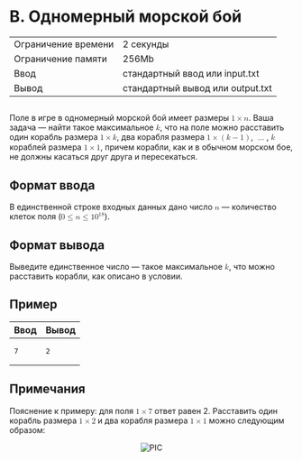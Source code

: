 <div class="problem-statement">
   <div class="header">
      <h1 class="title">B. Одномерный морской бой</h1>
      <table>
         <tr class="time-limit">
            <td class="property-title">Ограничение времени</td>
            <td>2&nbsp;секунды</td>
         </tr>
         <tr class="memory-limit">
            <td class="property-title">Ограничение памяти</td>
            <td>256Mb</td>
         </tr>
         <tr class="input-file">
            <td class="property-title">Ввод</td>
            <td colspan="1">стандартный ввод или input.txt</td>
         </tr>
         <tr class="output-file">
            <td class="property-title">Вывод</td>
            <td colspan="1">стандартный вывод или output.txt</td>
         </tr>
      </table>
   </div>
   <h2></h2>
   <div class="legend"> Поле в игре в одномерный морской бой имеет размеры <!--l. 47--><math display="inline" style="text-indent: 0em;" xmlns="http://www.w3.org/1998/Math/MathML"><mn>1</mn>
      <mo>×</mo> <mi>n</mi></math>. Ваша задача&nbsp;— найти такое максимальное <!--l. 47--><math display="inline" style="text-indent:
      0em;" xmlns="http://www.w3.org/1998/Math/MathML"><mi>k</mi></math>, что на поле можно расставить один корабль размера <!--l.
      47--><math display="inline" style="text-indent: 0em;" xmlns="http://www.w3.org/1998/Math/MathML"><mn>1</mn> <mo>×</mo> <mi>k</mi></math>,
      два корабля размера <!--l. 47--><math display="inline" style="text-indent: 0em;" xmlns="http://www.w3.org/1998/Math/MathML"><mn>1</mn>
      <mo>×</mo> <mrow><mo>(</mo><mrow><mi>k</mi> <mo>−</mo> <mn>1</mn></mrow><mo>)</mo></mrow></math>, <!--l. 47--><math display="inline"
      style="text-indent: 0em;" xmlns="http://www.w3.org/1998/Math/MathML"><mo>…</mo></math>, <!--l. 47--><math display="inline"
      style="text-indent: 0em;" xmlns="http://www.w3.org/1998/Math/MathML"><mi>k</mi></math> кораблей размера <!--l. 47--><math
      display="inline" style="text-indent: 0em;" xmlns="http://www.w3.org/1998/Math/MathML"><mn>1</mn> <mo>×</mo> <mn>1</mn></math>,
      причем корабли, как и в обычном морском бое, не должны касаться друг друга и пересекаться. 
   </div>
   <h2>Формат ввода</h2>
   <div class="input-specification"> В единственной строке входных данных дано число <!--l. 50--><math display="inline" style="text-indent: 0em;" xmlns="http://www.w3.org/1998/Math/MathML"><mi>n</mi></math>&nbsp;—
      количество клеток поля (<!--l. 50--><math display="inline" style="text-indent: 0em;" xmlns="http://www.w3.org/1998/Math/MathML"><mn>0</mn>
      <mo>≤</mo> <mi>n</mi> <mo>≤</mo> <mn>1</mn><msup><mrow><mn>0</mn></mrow><mrow><mn>1</mn><mn>8</mn></mrow></msup></math>).
      
   </div>
   <h2>Формат вывода</h2>
   <div class="output-specification"> Выведите единственное число&nbsp;— такое максимальное <!--l. 53--><math display="inline" style="text-indent: 0em;" xmlns="http://www.w3.org/1998/Math/MathML"><mi>k</mi></math>,
      что можно расставить корабли, как описано в условии. 
   </div>
   <h2>Пример</h2>
   <table class="sample-tests">
      <thead>
         <tr>
            <th>Ввод</th>
            <th>Вывод</th>
         </tr>
      </thead>
      <tbody>
         <tr>
            <td><pre>7
</pre></td>
            <td><pre>2
</pre></td>
         </tr>
      </tbody>
   </table>
   <h2>Примечания</h2>
   <div class="notes"> Пояснение к примеру: для поля <!--l. 56--><math display="inline" style="text-indent: 0em;" xmlns="http://www.w3.org/1998/Math/MathML"><mn>1</mn>
      <mo>×</mo> <mn>7</mn></math> ответ равен 2. Расставить один корабль размера <!--l. 56--><math display="inline" style="text-indent:
      0em;" xmlns="http://www.w3.org/1998/Math/MathML"><mn>1</mn> <mo>×</mo> <mn>2</mn></math> и два корабля размера <!--l. 56--><math
      display="inline" style="text-indent: 0em;" xmlns="http://www.w3.org/1998/Math/MathML"><mn>1</mn> <mo>×</mo> <mn>1</mn></math>
      можно следующим образом: <div style="margin-left: 1em; margin-right: 1em; text-align: center;">
      <!--l. 57-->
      <p style="text-indent: 0em;">
      <!--l. 58-->
      </p><p style="text-indent: 0em;"><img alt="PIC" src="https://contest.yandex.ru/testsys/statement-image?imageId=8571481bcbced5361a26b4259f07da99308747d8db9f6c3e6a84ff9641606084"></p>
      <p></p>
      </div>
      
   </div>

